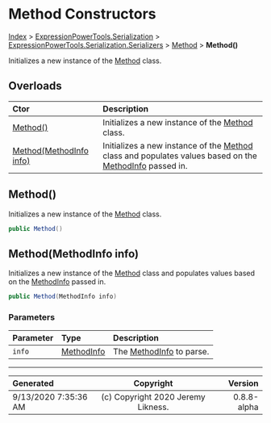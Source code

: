 ﻿# Method Constructors

[Index](../index.md) > [ExpressionPowerTools.Serialization](ExpressionPowerTools.Serialization.a.md) > [ExpressionPowerTools.Serialization.Serializers](ExpressionPowerTools.Serialization.Serializers.n.md) > [Method](ExpressionPowerTools.Serialization.Serializers.Method.cs.md) > **Method()**

Initializes a new instance of the [Method](ExpressionPowerTools.Serialization.Serializers.Method.cs.md) class.

## Overloads

| Ctor | Description |
| :-- | :-- |
| [Method()](#method) | Initializes a new instance of the [Method](ExpressionPowerTools.Serialization.Serializers.Method.cs.md) class. |
| [Method(MethodInfo info)](#methodmethodinfo-info) | Initializes a new instance of the [Method](ExpressionPowerTools.Serialization.Serializers.Method.cs.md) class and            populates values based on the [MethodInfo](https://docs.microsoft.com/dotnet/api/system.reflection.methodinfo) passed in. |

## Method()

Initializes a new instance of the [Method](ExpressionPowerTools.Serialization.Serializers.Method.cs.md) class.

```csharp
public Method()
```



## Method(MethodInfo info)

Initializes a new instance of the [Method](ExpressionPowerTools.Serialization.Serializers.Method.cs.md) class and
            populates values based on the [MethodInfo](https://docs.microsoft.com/dotnet/api/system.reflection.methodinfo) passed in.

```csharp
public Method(MethodInfo info)
```

### Parameters

| Parameter | Type | Description |
| :-- | :-- | :-- |
| `info` | [MethodInfo](https://docs.microsoft.com/dotnet/api/system.reflection.methodinfo) | The [MethodInfo](https://docs.microsoft.com/dotnet/api/system.reflection.methodinfo) to parse. |



---

| Generated | Copyright | Version |
| :-- | :-: | --: |
| 9/13/2020 7:35:36 AM | (c) Copyright 2020 Jeremy Likness. | 0.8.8-alpha |

